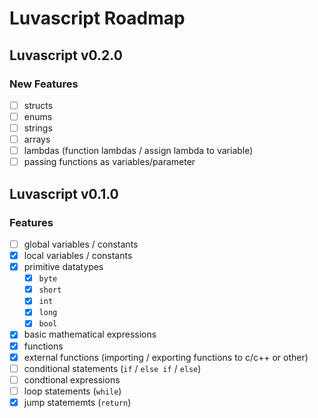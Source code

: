 # Luvascript Roadmap

## Luvascript v0.2.0

### New Features

- [ ] structs
- [ ] enums
- [ ] strings
- [ ] arrays
- [ ] lambdas (function lambdas / assign lambda to variable)
- [ ] passing functions as variables/parameter

## Luvascript v0.1.0

### Features
- [ ] global variables / constants
- [x] local variables / constants
- [x] primitive datatypes
	- [x] `byte`
	- [x] `short`
	- [x] `int`
	- [x] `long`
	- [x] `bool`
- [x] basic mathematical expressions
- [x] functions
- [x] external functions (importing / exporting functions to c/c++ or other)
- [ ] conditional statements (`if` / `else if` / `else`)
- [ ] condtional expressions
- [ ] loop statements (`while`)
- [x] jump statememts (`return`)